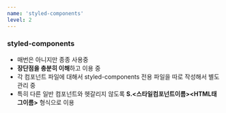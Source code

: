 ```yaml
---
name: 'styled-components'
level: 2
---
```


### styled-components

- 매번은 아니지만 종종 사용중
- **장단점을 충분히 이해**하고 이용 중
- 각 컴포넌트 파일에 대해서 styled-components 전용 파일을 따로 작성해서 별도 관리 중
- 특히 다른 일반 컴포넌트와 헷갈리지 않도록 **S.<스타일컴포넌트이름><HTML태그이름>** 형식으로 이용